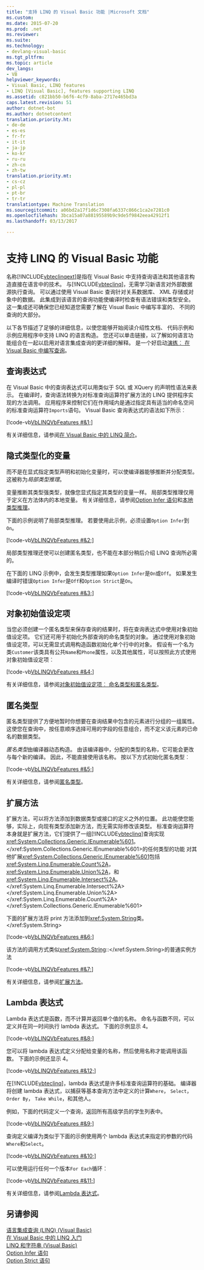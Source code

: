 ```yaml
---
title: "支持 LINQ 的 Visual Basic 功能 |Microsoft 文档"
ms.custom: 
ms.date: 2015-07-20
ms.prod: .net
ms.reviewer: 
ms.suite: 
ms.technology:
- devlang-visual-basic
ms.tgt_pltfrm: 
ms.topic: article
dev_langs:
- VB
helpviewer_keywords:
- Visual Basic, LINQ features
- LINQ [Visual Basic], features supporting LINQ
ms.assetid: c821bb50-b6f6-4cf9-8aba-2717e465bd3a
caps.latest.revision: 51
author: dotnet-bot
ms.author: dotnetcontent
translation.priority.ht:
- de-de
- es-es
- fr-fr
- it-it
- ja-jp
- ko-kr
- ru-ru
- zh-cn
- zh-tw
translation.priority.mt:
- cs-cz
- pl-pl
- pt-br
- tr-tr
translationtype: Machine Translation
ms.sourcegitcommit: a06bd2a17f1d6c7308fa6337c866c1ca2e7281c0
ms.openlocfilehash: 3bca15a07a88195589b9c9de5f9842eea42912f1
ms.lasthandoff: 03/13/2017

---
```

# <a name="visual-basic-features-that-support-linq"></a>支持 LINQ 的 Visual Basic 功能
名称[!INCLUDE[vbteclinqext](../../../../csharp/getting-started/includes/vbteclinqext_md.md)]是指在 Visual Basic 中支持查询语法和其他语言构造直接在语言中的技术。 与[!INCLUDE[vbteclinq](../../../../csharp/includes/vbteclinq_md.md)]，无需学习新语言对外部数据源执行查询。 可以通过使用 Visual Basic 查询针对关系数据库、 XML 存储或对象中的数据。 此集成到该语言的查询功能使编译时检查有语法错误和类型安全。 这一集成还可确保您已经知道您需要了解在 Visual Basic 中编写丰富的、 不同的查询的大部分。  
  
 以下各节描述了足够的详细信息，以使您能够开始阅读介绍性文档、 代码示例和示例应用程序中支持 LINQ 的语言构造。 您还可以单击链接，以了解如何语言功能组合在一起以启用对语言集成查询的更详细的解释。 是一个好启动[演练︰ 在 Visual Basic 中编写查询](../../../../visual-basic/programming-guide/concepts/linq/walkthrough-writing-queries.md)。  
  
## <a name="query-expressions"></a>查询表达式  
 在 Visual Basic 中的查询表达式可以用类似于 SQL 或 XQuery 的声明性语法来表示。 在编译时，查询语法转换为对标准查询运算符扩展方法的 LINQ 提供程序实现的方法调用。 应用程序来控制它们在作用域内是通过指定具有适当的命名空间的标准查询运算符`Imports`语句。 Visual Basic 查询表达式的语法如下所示︰  
  
 [!code-vb[VbLINQVbFeatures #&1;](../../../../visual-basic/programming-guide/concepts/linq/codesnippet/VisualBasic/features-that-support-linq_1.vb)]  
  
 有关详细信息，请参阅[在 Visual Basic 中的 LINQ 简介](../../../../visual-basic/programming-guide/language-features/linq/introduction-to-linq.md)。  
  
## <a name="implicitly-typed-variables"></a>隐式类型化的变量  
 而不是在显式指定类型声明和初始化变量时，可以使编译器能够推断并分配类型。 这被称为*局部类型推理*。  
  
 变量推断其类型强类型，就像您显式指定其类型的变量一样。 局部类型推理仅用于定义在方法体内的本地变量。 有关详细信息，请参阅[Option Infer 语句](../../../../visual-basic/language-reference/statements/option-infer-statement.md)和[本地类型推理](../../../../visual-basic/programming-guide/language-features/variables/local-type-inference.md)。  
  
 下面的示例说明了局部类型推理。 若要使用此示例，必须设置`Option Infer`到`On`。  
  
 [!code-vb[VbLINQVbFeatures #&2;](../../../../visual-basic/programming-guide/concepts/linq/codesnippet/VisualBasic/features-that-support-linq_2.vb)]  
  
 局部类型推理还使可以创建匿名类型，也不能在本部分稍后介绍 LINQ 查询所必需的。  
  
 在下面的 LINQ 示例中，会发生类型推理如果`Option Infer`是`On`或`Off`。 如果发生编译时错误`Option Infer`是`Off`和`Option Strict`是`On`。  
  
 [!code-vb[VbLINQVbFeatures #&3;](../../../../visual-basic/programming-guide/concepts/linq/codesnippet/VisualBasic/features-that-support-linq_3.vb)]  
  
## <a name="object-initializers"></a>对象初始值设定项  
 当您必须创建一个匿名类型来保存查询的结果时，将在查询表达式中使用对象初始值设定项。 它们还可用于初始化外部查询的命名类型的对象。 通过使用对象初始值设定项，可以无需显式调用构造函数初始化单个行中的对象。 假设有一个名为类`Customer`该类具有公共`Name`和`Phone`属性，以及其他属性，可以按照此方式使用对象初始值设定项︰  
  
 [!code-vb[VbLINQVbFeatures #&4;](../../../../visual-basic/programming-guide/concepts/linq/codesnippet/VisualBasic/features-that-support-linq_4.vb)]  
  
 有关详细信息，请参阅[对象初始值设定项︰ 命名类型和匿名类型](../../../../visual-basic/programming-guide/language-features/objects-and-classes/object-initializers-named-and-anonymous-types.md)。  
  
## <a name="anonymous-types"></a>匿名类型  
 匿名类型提供了方便地暂时你想要在查询结果中包含的元素进行分组的一组属性。 这使您在查询中，按任意顺序选择可用的字段的任意组合，而不定义该元素的已命名的数据类型。  
  
 *匿名类型*由编译器动态构造。 由该编译器中，分配的类型的名称，它可能会更改与每个新的编译。 因此，不能直接使用该名称。 按以下方式初始化匿名类型︰  
  
 [!code-vb[VbLINQVbFeatures #&5;](../../../../visual-basic/programming-guide/concepts/linq/codesnippet/VisualBasic/features-that-support-linq_5.vb)]  
  
 有关详细信息，请参阅[匿名类型](../../../../visual-basic/programming-guide/language-features/objects-and-classes/anonymous-types.md)。  
  
## <a name="extension-methods"></a>扩展方法  
 扩展方法，可以将方法添加到数据类型或接口的定义之外的位置。 此功能使您能够，实际上，向现有类型添加新方法，而无需实际修改该类型。 标准查询运算符本身就是扩展方法，它们提供了一组[!INCLUDE[vbteclinq](../../../../csharp/includes/vbteclinq_md.md)]查询实现<xref:System.Collections.Generic.IEnumerable%601>。</xref:System.Collections.Generic.IEnumerable%601>的任何类型的功能 对其他扩展<xref:System.Collections.Generic.IEnumerable%601>包括<xref:System.Linq.Enumerable.Count%2A>， <xref:System.Linq.Enumerable.Union%2A>，和<xref:System.Linq.Enumerable.Intersect%2A>。</xref:System.Linq.Enumerable.Intersect%2A> </xref:System.Linq.Enumerable.Union%2A> </xref:System.Linq.Enumerable.Count%2A> </xref:System.Collections.Generic.IEnumerable%601>  
  
 下面的扩展方法将 print 方法添加到<xref:System.String>类。</xref:System.String>  
  
 [!code-vb[VbLINQVbFeatures #&6;](../../../../visual-basic/programming-guide/concepts/linq/codesnippet/VisualBasic/features-that-support-linq_6.vb)]  
  
 该方法的调用方式类似<xref:System.String>::</xref:System.String>的普通实例方法  
  
 [!code-vb[VbLINQVbFeatures #&7;](../../../../visual-basic/programming-guide/concepts/linq/codesnippet/VisualBasic/features-that-support-linq_7.vb)]  
  
 有关详细信息，请参阅[扩展方法](../../../../visual-basic/programming-guide/language-features/procedures/extension-methods.md)。  
  
## <a name="lambda-expressions"></a>Lambda 表达式  
 Lambda 表达式是函数，而不计算并返回单个值的名称。 命名与函数不同，可以定义并在同一时间执行 lambda 表达式。 下面的示例显示 4。  
  
 [!code-vb[VbLINQVbFeatures #&8;](../../../../visual-basic/programming-guide/concepts/linq/codesnippet/VisualBasic/features-that-support-linq_8.vb)]  
  
 您可以将 lambda 表达式定义分配给变量的名称，然后使用名称才能调用该函数。 下面的示例还显示 4。  
  
 [!code-vb[VbLINQVbFeatures #&12;](../../../../visual-basic/programming-guide/concepts/linq/codesnippet/VisualBasic/features-that-support-linq_9.vb)]  
  
 在[!INCLUDE[vbteclinq](../../../../csharp/includes/vbteclinq_md.md)]，lambda 表达式是许多标准查询运算符的基础。 编译器将创建 lambda 表达式，以捕获等基本查询方法中定义的计算`Where`， `Select`， `Order By`， `Take While`，和其他人。  
  
 例如，下面的代码定义一个查询，返回所有高级学员的学生列表中。  
  
 [!code-vb[VbLINQVbFeatures #&9;](../../../../visual-basic/programming-guide/concepts/linq/codesnippet/VisualBasic/features-that-support-linq_10.vb)]  
  
 查询定义编译为类似于下面的示例使用两个 lambda 表达式来指定的参数的代码`Where`和`Select`。  
  
 [!code-vb[VbLINQVbFeatures #&10;](../../../../visual-basic/programming-guide/concepts/linq/codesnippet/VisualBasic/features-that-support-linq_11.vb)]  
  
 可以使用运行任何一个版本`For Each`循环︰  
  
 [!code-vb[VbLINQVbFeatures #&11;](../../../../visual-basic/programming-guide/concepts/linq/codesnippet/VisualBasic/features-that-support-linq_12.vb)]  
  
 有关详细信息，请参阅[Lambda 表达式](../../../../visual-basic/programming-guide/language-features/procedures/lambda-expressions.md)。  
  
## <a name="see-also"></a>另请参阅  
 [语言集成查询 (LINQ) (Visual Basic)](../../../../visual-basic/programming-guide/concepts/linq/index.md)   
 [在 Visual Basic 中的 LINQ 入门](../../../../visual-basic/programming-guide/concepts/linq/getting-started-with-linq.md)   
 [LINQ 和字符串 (Visual Basic)](../../../../visual-basic/programming-guide/concepts/linq/linq-and-strings.md)   
 [Option Infer 语句](../../../../visual-basic/language-reference/statements/option-infer-statement.md)   
 [Option Strict 语句](../../../../visual-basic/language-reference/statements/option-strict-statement.md)
